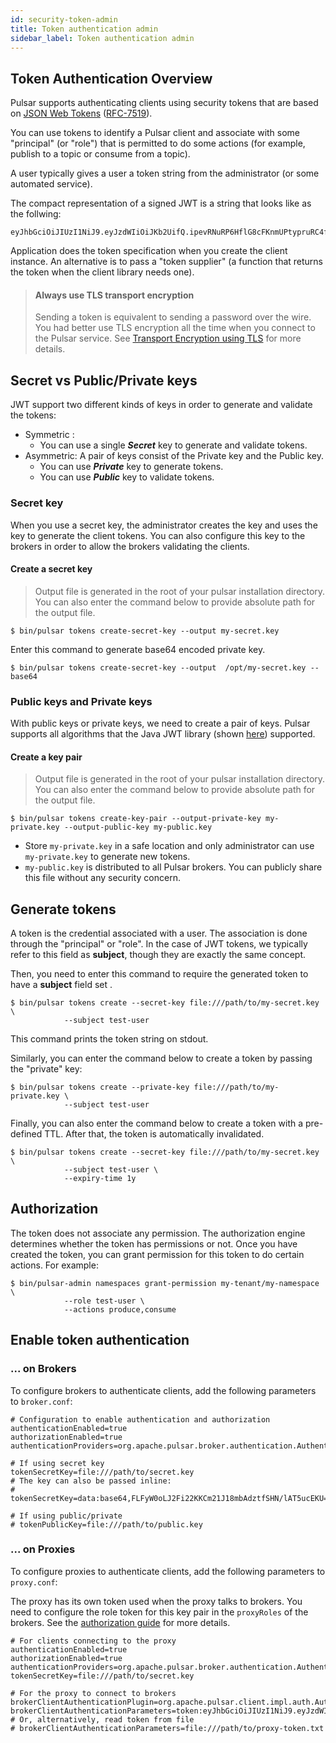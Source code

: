 ```yaml
---
id: security-token-admin
title: Token authentication admin
sidebar_label: Token authentication admin
---
```


## Token Authentication Overview

Pulsar supports authenticating clients using security tokens that are based on [JSON Web Tokens](https://jwt.io/introduction/) ([RFC-7519](https://tools.ietf.org/html/rfc7519)).

You can use tokens to identify a Pulsar client and associate with some "principal" (or "role") that is permitted to do some actions (for example, publish to a topic or consume from a topic).

A user typically gives a user a token string from the administrator (or some automated service).

The compact representation of a signed JWT is a string that looks like as the follwing:

```
eyJhbGciOiJIUzI1NiJ9.eyJzdWIiOiJKb2UifQ.ipevRNuRP6HflG8cFKnmUPtypruRC4fb1DWtoLL62SY
```

Application does the token specification when you create the client instance. An alternative is to pass a "token supplier" (a function that returns the token when the client library needs one).


> #### Always use TLS transport encryption
> Sending a token is equivalent to sending a password over the wire. You had better
> use TLS encryption all the time when you connect to the Pulsar service. See
> [Transport Encryption using TLS](security-tls-transport.md) for more details.

## Secret vs Public/Private keys

JWT support two different kinds of keys in order to generate and validate the tokens:

 * Symmetric :
    - You can use a single ***Secret*** key to generate and validate tokens.
 * Asymmetric: A pair of keys consist of the Private key and the Public key.
    - You can use ***Private*** key to generate tokens.
    - You can use ***Public*** key to validate tokens.

### Secret key

When you use a secret key, the administrator creates the key and uses the key to generate the client tokens. You can also configure this key to the brokers in order to allow the brokers validating the clients.

#### Create a secret key

> Output file is generated in the root of your pulsar installation directory. You can also enter the command below to provide absolute path for the output file.
```shell
$ bin/pulsar tokens create-secret-key --output my-secret.key
```
Enter this command to generate base64 encoded private key.
```shell
$ bin/pulsar tokens create-secret-key --output  /opt/my-secret.key --base64
```

### Public keys and Private keys

With public keys or private keys, we need to create a pair of keys. Pulsar supports all algorithms that the Java JWT library (shown [here](https://github.com/jwtk/jjwt#signature-algorithms-keys)) supported.

#### Create a key pair

> Output file is generated in the root of your pulsar installation directory. You can also enter the command below to provide absolute path for the output file.
```shell
$ bin/pulsar tokens create-key-pair --output-private-key my-private.key --output-public-key my-public.key
```

 * Store `my-private.key` in a safe location and only administrator can use `my-private.key` to generate new tokens.
 * `my-public.key` is distributed to all Pulsar brokers. You can publicly share this file without any security concern.

## Generate tokens

A token is the credential associated with a user. The association is done through the "principal" or "role". In the case of JWT tokens, we typically refer to this field as **subject**, though they are exactly the same concept.

Then, you need to enter this command to require the generated token to have a **subject** field set .

```shell
$ bin/pulsar tokens create --secret-key file:///path/to/my-secret.key \
            --subject test-user
```

This command prints the token string on stdout.

Similarly, you can enter the command below to create a token by passing the "private" key:

```shell
$ bin/pulsar tokens create --private-key file:///path/to/my-private.key \
            --subject test-user
```

Finally, you can also enter the command below to create a token with a pre-defined TTL. After that, the token is automatically invalidated.

```shell
$ bin/pulsar tokens create --secret-key file:///path/to/my-secret.key \
            --subject test-user \
            --expiry-time 1y
```

## Authorization

The token does not associate any permission. The authorization engine determines whether the token has permissions or not. Once you have created the token, you can grant permission for this token to do certain actions. For example:

```shell
$ bin/pulsar-admin namespaces grant-permission my-tenant/my-namespace \
            --role test-user \
            --actions produce,consume
```

## Enable token authentication

### ... on Brokers

To configure brokers to authenticate clients, add the following parameters to `broker.conf`:

```properties
# Configuration to enable authentication and authorization
authenticationEnabled=true
authorizationEnabled=true
authenticationProviders=org.apache.pulsar.broker.authentication.AuthenticationProviderToken

# If using secret key
tokenSecretKey=file:///path/to/secret.key
# The key can also be passed inline:
# tokenSecretKey=data:base64,FLFyW0oLJ2Fi22KKCm21J18mbAdztfSHN/lAT5ucEKU=

# If using public/private
# tokenPublicKey=file:///path/to/public.key
```

### ... on Proxies

To configure proxies to authenticate clients, add the following parameters to `proxy.conf`:

The proxy has its own token used when the proxy talks to brokers. You need to configure the role token for this key pair in the ``proxyRoles`` of the brokers. See the [authorization guide](security-authorization.md) for more details.

```properties
# For clients connecting to the proxy
authenticationEnabled=true
authorizationEnabled=true
authenticationProviders=org.apache.pulsar.broker.authentication.AuthenticationProviderToken
tokenSecretKey=file:///path/to/secret.key

# For the proxy to connect to brokers
brokerClientAuthenticationPlugin=org.apache.pulsar.client.impl.auth.AuthenticationToken
brokerClientAuthenticationParameters=token:eyJhbGciOiJIUzI1NiJ9.eyJzdWIiOiJ0ZXN0LXVzZXIifQ.9OHgE9ZUDeBTZs7nSMEFIuGNEX18FLR3qvy8mqxSxXw
# Or, alternatively, read token from file
# brokerClientAuthenticationParameters=file:///path/to/proxy-token.txt
```
